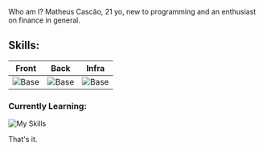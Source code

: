 Who am I?
  Matheus Cascão, 21 yo, new to programming and an enthusiast on finance in general.

## Skills:
| Front | Back | Infra |
|----------|---------|-----------|
|![Base](https://skillicons.dev/icons?i=js,ts,react,redux,materialui&perline=3) |![Base](https://skillicons.dev/icons?i=python,nodejs,fastapi,ts,express&perline=3)  |![Base](https://skillicons.dev/icons?i=linux,azure,docker,kubernetes,heroku)   |                     
  
### Currently Learning:
![My Skills](https://skillicons.dev/icons?i=java,go,mongo,aws,c,cpp)
  
That's it.
